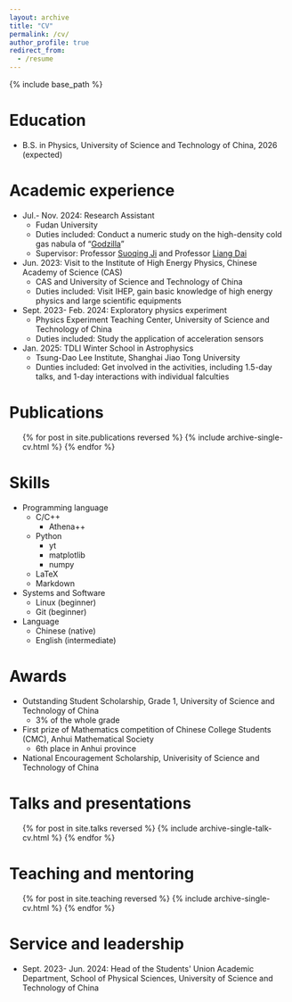 ```yaml
---
layout: archive
title: "CV"
permalink: /cv/
author_profile: true
redirect_from:
  - /resume
---
```


{% include base_path %}

Education
======
* B.S. in Physics, University of Science and Technology of China, 2026 (expected)

Academic experience
======
* Jul.- Nov. 2024: Research Assistant
  * Fudan University
  * Duties included: Conduct a numeric study on the high-density cold gas nabula of “[Godzilla](https://arxiv.org/abs/2404.10755)”
  * Supervisor: Professor [Suoqing Ji](https://astro.fudan.edu.cn/astro_en/7d/74/c45747a687476/page.htm) and Professor [Liang Dai](https://physics.berkeley.edu/people/faculty/liang-dai)
* Jun. 2023: Visit to the Institute of High Energy Physics, Chinese Academy of Science (CAS)
  * CAS and University of Science and Technology of China
  * Duties included: Visit IHEP, gain basic knowledge of high energy physics and large scientific equipments
* Sept. 2023- Feb. 2024: Exploratory physics experiment
  * Physics Experiment Teaching Center, University of Science and Technology of China
  * Duties included: Study the application of acceleration sensors
* Jan. 2025: TDLI Winter School in Astrophysics
  * Tsung-Dao Lee Institute, Shanghai Jiao Tong University
  * Dunties included: Get involved in the activities, including 1.5-day talks, and 1-day interactions with individual falculties

Publications
======
  <ul>{% for post in site.publications reversed %}
    {% include archive-single-cv.html %}
  {% endfor %}</ul>

Skills
======
* Programming language
  * C/C++
    * Athena++
  * Python
    * yt
    * matplotlib
    * numpy
  * LaTeX
  * Markdown
* Systems and Software
  * Linux (beginner)
  * Git (beginner)
* Language
  * Chinese (native)
  * English (intermediate)

Awards
======
* Outstanding Student Scholarship, Grade 1, University of Science and Technology of China
  * 3% of the whole grade
* First prize of Mathematics competition of Chinese College Students (CMC), Anhui Mathematical Society
  * 6th place in Anhui province
* National Encouragement Scholarship, Univerisity of Science and Technology of China
  
Talks and presentations
======
  <ul>{% for post in site.talks reversed %}
    {% include archive-single-talk-cv.html  %}
  {% endfor %}</ul>
  
Teaching and mentoring
======
  <ul>{% for post in site.teaching reversed %}
    {% include archive-single-cv.html %}
  {% endfor %}</ul>
  
Service and leadership
======
* Sept. 2023- Jun. 2024: Head of the Students' Union Academic Department, School of Physical Sciences, University of Science and Technology of China